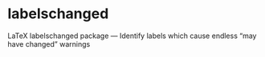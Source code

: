 # labelschanged
LaTeX labelschanged package — Identify labels which cause endless “may have changed” warnings
